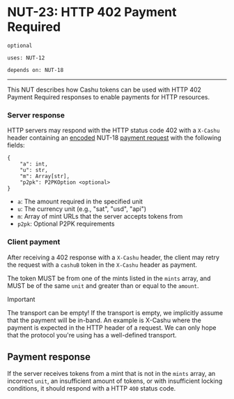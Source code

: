 # NUT-23: HTTP 402 Payment Required

`optional`

`uses: NUT-12`

`depends on: NUT-18`

---

This NUT describes how Cashu tokens can be used with HTTP 402 Payment Required responses to enable payments for HTTP resources.

### Server response

HTTP servers may respond with the HTTP status code 402 with a `X-Cashu` header containing an [encoded][18-encoding] NUT-18 [payment request][18] with the following fields:

```
{
    "a": int,
    "u": str,
    "m": Array[str],
    "p2pk": P2PKOption <optional>
}
```

- `a`: The amount required in the specified unit
- `u`: The currency unit (e.g., "sat", "usd", "api")
- `m`: Array of mint URLs that the server accepts tokens from
- `p2pk`: Optional P2PK requirements

### Client payment

After receiving a 402 response with a `X-Cashu` header, the client may retry the request with a `cashuB` token in the `X-Cashu` header as payment.

The token MUST be from one of the mints listed in the `mints` array, and MUST be of the same `unit` and greater than or equal to the `amount`.

> [!IMPORTANT]
> The transport can be empty! If the transport is empty, we implicitly assume that the payment will be in-band. An example is X-Cashu where the payment is expected in the HTTP header of a request. We can only hope that the protocol you're using has a well-defined transport.

## Payment response

If the server receives tokens from a mint that is not in the `mints` array, an incorrect `unit`, an insufficient amount of tokens, or with insufficient locking conditions, it should respond with a HTTP `400` status code.

[12]: 12.md
[18]: 18.md
[18-encoding]: 18.md#encoded-request
